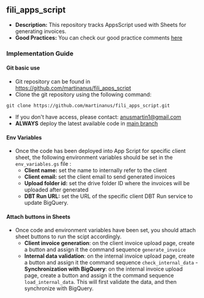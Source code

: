 ## fili_apps_script

- **Description:** This repository tracks AppsScript used with Sheets for generating invoices.
- **Good Practices:** You can check our good practice comments [here](https://github.com/martinanus/fili_apps_script/blob/main/doc/good_practices.md)


### Implementation Guide

#### Git basic use
- Git repository can be found in https://github.com/martinanus/fili_apps_script
- Clone the git repository using the following command:
```
git clone https://github.com/martinanus/fili_apps_script.git
```
- If you don't have access, please contact: anusmartin1@gmail.com
- **ALWAYS** deploy the latest available code in [main branch](https://github.com/martinanus/fili_apps_script/tree/main)


#### Env Variables
- Once the code has been deployed into App Script for specific client sheet, the following environment variables should be set in the `env_variables.gs` file :
  - **Client name:** set the name to internally refer to the client
  - **Client email:** set the client email to send generated invoices
  - **Upload folder id:** set the drive folder ID where the invoices will be uploaded after generated
   - **DBT Run URL:** set the URL of the specific client DBT Run service to update BigQuery.


#### Attach buttons in Sheets
- Once code and environment variables have been set, you should attach sheet buttons to run the scipt accordingly.
    - **Client invoice generation**: on the client invoice upload page, create a button and assign it the command sequence `generate_invoice`
     - **Internal data validation**: on the internal invoice upload page, create a button and assign it the command sequence `check_internal_data`
      - **Synchronization with BigQuery**: on the internal invoice upload page, create a button and assign it the command sequence `load_internal_data`. This will first validate the data, and then synchronize with BigQuery.